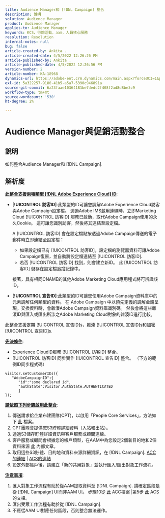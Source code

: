 ```yaml
---
title: Audience Manager和 [!DNL Campaign] 整合
description: 說明
solution: Audience Manager
product: Audience Manager
applies-to: Audience Manager
keywords: KCS，行銷活動，aam，人員核心服務
resolution: Resolution
internal-notes: null
bug: false
article-created-by: Ankita .
article-created-date: 4/5/2022 12:26:26 PM
article-published-by: Ankita .
article-published-date: 4/5/2022 12:26:56 PM
version-number: 2
article-number: KA-18968
dynamics-url: https://adobe-ent.crm.dynamics.com/main.aspx?forceUCI=1&pagetype=entityrecord&etn=knowledgearticle&id=487bc498-dbb4-ec11-983f-000d3a5d0e57
exl-id: 5a322257-9180-41b5-a5a7-5390c946891a
source-git-commit: 6a23faae10364181be7dedc2f408f2ad8d8be3c9
workflow-type: tm+mt
source-wordcount: '530'
ht-degree: 2%

---
```


# Audience Manager與促銷活動整合

## 說明

如何整合Audience Manager和 [!DNL Campaign].

## 解析度




<u><b>此整合支援兩種類型 [!DNL Adobe Experience Cloud] ID</b></u>:

- <b>[!UICONTROL 訪客ID]</b>:此類型的ID可讓您調解Adobe Experience Cloud訪客與Adobe Campaign設定檔。 透過Adobe IMS啟用連線時，立即Marketing Cloud [!UICONTROL 訪客ID] 服務已啟動，取代Adobe Campaign使用的永久Cookie。 這可讓您識別訪客，然後將其連結至設定檔。



   A [!UICONTROL 訪客ID] 會在設定檔點按透過Adobe Campaign傳送的電子郵件時立即連結至設定檔：

   - 如果設定檔已有 [!UICONTROL 訪客ID]，設定檔的瀏覽器資料可讓Adobe Campaign復原，並自動將設定檔連結至 [!UICONTROL 訪客ID].
   - 若否 [!UICONTROL 訪客ID] 找到，則會建立新ID。 此 [!UICONTROL 訪客ID] 儲存在設定檔追蹤記錄中。

   接著，具有相同CNAME的其他Adobe Marketing Cloud應用程式將可辨識該ID。
- <b>[!UICONTROL 宣告ID]</b>:此類型的ID可讓您使用Adobe Campaign資料庫中的元素調解任何類型的資料。 在 Adobe Campaign 中以預先定義的調解金鑰呈現。交換資料時，會雜湊Adobe Campaign資料庫識別碼。 然後會將這些雜湊ID與匯入或匯出所涉之Adobe Marketing Cloud對象的雜湊ID進行比較。


此整合支援定期 [!UICONTROL 宣告ID]s，雜湊 [!UICONTROL 宣告ID]s和加密 [!UICONTROL 宣告ID]s.

<u><b>先決條件</b></u>:

- Experience CloudID服務 [!UICONTROL 訪客ID] 整合。
- [!UICONTROL 訪客ID] 同步實作 [!UICONTROL 宣告ID] 整合。 （下方的範例ID同步程式碼）

```
visitor.setCustomerIDs({
   "AdobeCampaignID":{
      "id":"some declared id",
      "authState":Visitor.AuthState.AUTHENTICATED
      }
});
```


<u><b>請依照下列步驟啟用此整合</b></u>:

1. 傳送請求給企業布建團隊(CPT)，以啟用「People Core Services」，方法如下 [此](https://adobe-ent.crm.dynamics.com/main.aspx?appid=c8f3a4cd-a068-e911-a957-000d3a34e00b&amp;amp;pagetype=entityrecord&amp;amp;etn=knowledgearticle&amp;amp;id=d2a266a4-b3a9-ec11-983f-000d3a349e63) 檔案。
2. CPT團隊會提供您S3貯體詳細資料（入站和出站）。
3. 透過S3儲存貯體詳細資訊與客戶服務或顧問連線。
4. 客戶服務或顧問會根據您的帳戶類型，在AAM中為您設定2個新目的地和2個資料來源 [此](https://wiki.corp.adobe.com/pages/viewpage.action?pageId=1061261145) 內部文章。
5. 取用這些S3貯體、目的地和資料來源詳細資訊，在 [!DNL Campaign]. [ACC的連結](https://experienceleague.adobe.com/docs/experience-cloud-kcs/kbarticles/KA-16470.html?lang=es-ES) | [ACS的連結](https://experienceleague.adobe.com/docs/campaign-standard/using/integrating-with-adobe-cloud/working-with-campaign-and-audience-manager-or-people-core-service/sharing-audiences-with-audience-manager-or-people-core-service.html?lang=en)
6. 設定外部帳戶後，請建立「新的共用對象」並執行匯入/匯出對象工作流程。


<u><b>注意事項</b></u>:

1. 匯入對象工作流程有助於從AAM提取資料至 [!DNL Campaign]. 請確定區段是從 [!DNL Campaign] UI而非AAM UI。 步驟10從 [此](https://experienceleague.adobe.com/docs/experience-cloud-kcs/kbarticles/KA-16470.html?lang=es-ES) ACC檔案 |第5步 [此](https://experienceleague.adobe.com/docs/campaign-standard/using/integrating-with-adobe-cloud/working-with-campaign-and-audience-manager-or-people-core-service/sharing-audiences-with-audience-manager-or-people-core-service.html?lang=en) ACS的文檔。
2. 匯出受眾工作流程有助於從 [!DNL Campaign].
3. 不應從AAM UI對應任何區段，否則整合無法運作。
